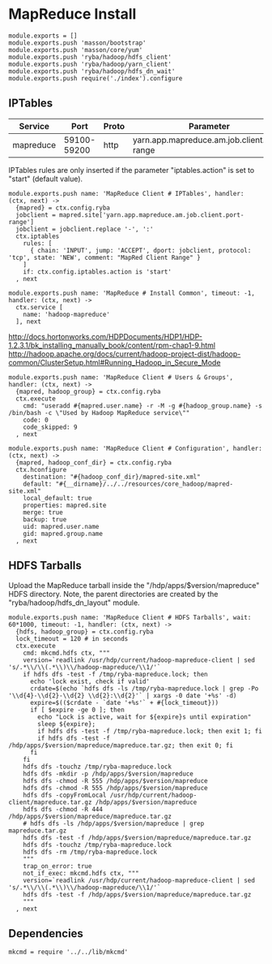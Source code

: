 
# MapReduce Install

    module.exports = []
    module.exports.push 'masson/bootstrap'
    module.exports.push 'masson/core/yum'
    module.exports.push 'ryba/hadoop/hdfs_client'
    module.exports.push 'ryba/hadoop/yarn_client'
    module.exports.push 'ryba/hadoop/hdfs_dn_wait'
    module.exports.push require('./index').configure

## IPTables

| Service    | Port        | Proto | Parameter                                   |
|------------|-------------|-------|---------------------------------------------|
| mapreduce  | 59100-59200 | http  | yarn.app.mapreduce.am.job.client.port-range |


IPTables rules are only inserted if the parameter "iptables.action" is set to
"start" (default value).

    module.exports.push name: 'MapReduce Client # IPTables', handler: (ctx, next) ->
      {mapred} = ctx.config.ryba
      jobclient = mapred.site['yarn.app.mapreduce.am.job.client.port-range']
      jobclient = jobclient.replace '-', ':'
      ctx.iptables
        rules: [
          { chain: 'INPUT', jump: 'ACCEPT', dport: jobclient, protocol: 'tcp', state: 'NEW', comment: "MapRed Client Range" }
        ]
        if: ctx.config.iptables.action is 'start'
      , next

    module.exports.push name: 'MapReduce # Install Common', timeout: -1, handler: (ctx, next) ->
      ctx.service [
        name: 'hadoop-mapreduce'
      ], next

http://docs.hortonworks.com/HDPDocuments/HDP1/HDP-1.2.3.1/bk_installing_manually_book/content/rpm-chap1-9.html
http://hadoop.apache.org/docs/current/hadoop-project-dist/hadoop-common/ClusterSetup.html#Running_Hadoop_in_Secure_Mode

    module.exports.push name: 'MapReduce Client # Users & Groups', handler: (ctx, next) ->
      {mapred, hadoop_group} = ctx.config.ryba
      ctx.execute
        cmd: "useradd #{mapred.user.name} -r -M -g #{hadoop_group.name} -s /bin/bash -c \"Used by Hadoop MapReduce service\""
        code: 0
        code_skipped: 9
      , next

    module.exports.push name: 'MapReduce Client # Configuration', handler: (ctx, next) ->
      {mapred, hadoop_conf_dir} = ctx.config.ryba
      ctx.hconfigure
        destination: "#{hadoop_conf_dir}/mapred-site.xml"
        default: "#{__dirname}/../../resources/core_hadoop/mapred-site.xml"
        local_default: true
        properties: mapred.site
        merge: true
        backup: true
        uid: mapred.user.name
        gid: mapred.group.name
      , next

## HDFS Tarballs

Upload the MapReduce tarball inside the "/hdp/apps/$version/mapreduce"
HDFS directory. Note, the parent directories are created by the
"ryba/hadoop/hdfs_dn_layout" module.

    module.exports.push name: 'MapReduce Client # HDFS Tarballs', wait: 60*1000, timeout: -1, handler: (ctx, next) ->
      {hdfs, hadoop_group} = ctx.config.ryba
      lock_timeout = 120 # in seconds
      ctx.execute
        cmd: mkcmd.hdfs ctx, """
        version=`readlink /usr/hdp/current/hadoop-mapreduce-client | sed 's/.*\\/\\(.*\\)\\/hadoop-mapreduce/\\1/'`
        if hdfs dfs -test -f /tmp/ryba-mapreduce.lock; then
          echo 'lock exist, check if valid'
          crdate=$(echo `hdfs dfs -ls /tmp/ryba-mapreduce.lock | grep -Po '\\d{4}-\\d{2}-\\d{2} \\d{2}:\\d{2}'` | xargs -0 date '+%s' -d)
          expire=$(($crdate - `date '+%s'` + #{lock_timeout}))
          if [ $expire -ge 0 ]; then
            echo "Lock is active, wait for ${expire}s until expiration"
            sleep ${expire};
            if hdfs dfs -test -f /tmp/ryba-mapreduce.lock; then exit 1; fi
            if hdfs dfs -test -f /hdp/apps/$version/mapreduce/mapreduce.tar.gz; then exit 0; fi
          fi
        fi
        hdfs dfs -touchz /tmp/ryba-mapreduce.lock
        hdfs dfs -mkdir -p /hdp/apps/$version/mapreduce
        hdfs dfs -chmod -R 555 /hdp/apps/$version/mapreduce
        hdfs dfs -chmod -R 555 /hdp/apps/$version/mapreduce
        hdfs dfs -copyFromLocal /usr/hdp/current/hadoop-client/mapreduce.tar.gz /hdp/apps/$version/mapreduce
        hdfs dfs -chmod -R 444 /hdp/apps/$version/mapreduce/mapreduce.tar.gz
        # hdfs dfs -ls /hdp/apps/$version/mapreduce | grep mapreduce.tar.gz
        hdfs dfs -test -f /hdp/apps/$version/mapreduce/mapreduce.tar.gz
        hdfs dfs -touchz /tmp/ryba-mapreduce.lock
        hdfs dfs -rm /tmp/ryba-mapreduce.lock
        """
        trap_on_error: true
        not_if_exec: mkcmd.hdfs ctx, """
        version=`readlink /usr/hdp/current/hadoop-mapreduce-client | sed 's/.*\\/\\(.*\\)\\/hadoop-mapreduce/\\1/'`
        hdfs dfs -test -f /hdp/apps/$version/mapreduce/mapreduce.tar.gz
        """
      , next

## Dependencies

    mkcmd = require '../../lib/mkcmd'
